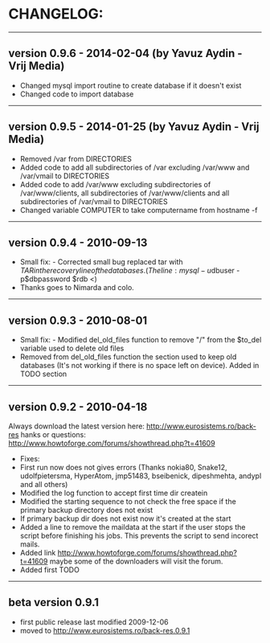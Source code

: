 # CHANGELOG:
-----------------------------------------------------------------------------
version 0.9.6 - 2014-02-04 (by Yavuz Aydin - Vrij Media)
----------------------------------------------------------------------------

- Changed mysql import routine to create database if it doesn't exist
- Changed code to import database

-----------------------------------------------------------------------------

version 0.9.5 - 2014-01-25 (by Yavuz Aydin - Vrij Media)
----------------------------------------------------------------------------

- Removed /var from DIRECTORIES
- Added code to add all subdirectories of /var excluding /var/www and
 /var/vmail to DIRECTORIES
- Added code to add /var/www excluding subdirectories of /var/www/clients,
 all subdirectories of /var/www/clients and all subdirectories of /var/vmail
 to DIRECTORIES
- Changed variable COMPUTER to take computername from hostname -f

-----------------------------------------------------------------------------
version 0.9.4 - 2010-09-13
----------------------------------------------------------------------------

- Small fix: - Corrected small bug replaced tar with $TAR in the recovery line
of the databases. (The line: mysql -u$dbuser -p$dbpassword $rdb <) 
- Thanks goes to Nimarda and colo.

-----------------------------------------------------------------------------
version 0.9.3 - 2010-08-01
----------------------------------------------------------------------------

 - Small fix: - Modified del_old_files function to remove "/" from the $to_del
variable used to delete old files
 - Removed from del_old_files function the section used to keep old
databases (It's not working if there is no space left on device). Added
in TODO section

-----------------------------------------------------------------------------
version 0.9.2 - 2010-04-18
----------------------------------------------------------------------------

Always download the latest version here: http://www.eurosistems.ro/back-res
hanks or questions: http://www.howtoforge.com/forums/showthread.php?t=41609

- Fixes: 
 - First run now does not gives errors (Thanks nokia80, Snake12, 
udolfpietersma, HyperAtom, jmp51483, bseibenick, dipeshmehta, andypl
and all others)
 - Modified the log function to accept first time dir createin
 - Modified the starting sequence to not check the free space if the
primary backup directory does not exist
 - If primary backup dir does not exist now it's created at the start
 - Added a line to remove the maildata at the start if the user stops
the script before finishing his jobs. This prevents the script to send
incorect mails.
 - Added link http://www.howtoforge.com/forums/showthread.php?t=41609
maybe some of the downloaders will visit the forum.
 - Added first TODO

-----------------------------------------------------------------------------
beta version 0.9.1 
----------------------------------------------------------------------------

- first public release last modified 2009-12-06
- moved to http://www.eurosistems.ro/back-res.0.9.1
